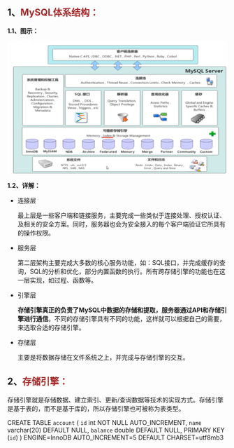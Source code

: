 ## 1、<span style="color:brown">MySQL体系结构：</span>

**1.1、图示：**

<img src="https://raw.githubusercontent.com/root-bine/image/main/Typora-image/MySQL_Pro01.png" alt="image-20230302193335957" style="zoom:67%;" />

**1.2、详解：**

- 连接层

  最上层是一些客户端和链接服务，主要完成一些类似于连接处理、授权认证、及相关的安全方案。同时，服务器也会为安全接入的每个客户端验证它所具有的操作权限。

- 服务层

  第二层架构主要完成大多数的核心服务功能，如：SQL接口，并完成缓存的查询，SQL的分析和优化，部分内置函数的执行。所有跨存储引擎的功能也在这一层实现，如过程、函数等。

- 引擎层

  **存储引擎真正的负责了MySQL中数据的存储和提取，服务器通过API和存储引擎进行通信**。不同的存储引擎具有不同的功能，这样就可以根据自己的需要，来选取合适的存储引擎。

- 存储层

  主要是将数据存储在文件系统之上，并完成与存储引擎的交互。



## 2、<span style="color:brown">存储引擎：</span>

存储引擎就是存储数据、建立索引、更新/查询数据等技术的实现方式。存储引擎是基于表的，而不是基于库的，所以存储引擎也可被称为表类型。

CREATE TABLE `account` (
  `id` int NOT NULL AUTO_INCREMENT,
  `name` varchar(20) DEFAULT NULL,
  `balance` double DEFAULT NULL,
  PRIMARY KEY (`id`)
) ENGINE=InnoDB AUTO_INCREMENT=5 DEFAULT CHARSET=utf8mb3